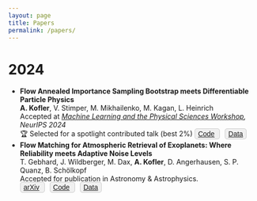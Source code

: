 ```yaml
---
layout: page
title: Papers
permalink: /papers/
---
```



# 2024
* **Flow Annealed Importance Sampling Bootstrap meets Differentiable Particle Physics** <br>
    **A. Kofler**, V. Stimper, M. Mikhailenko, M. Kagan, L. Heinrich <br>
    Accepted at _[Machine Learning and the Physical Sciences Workshop](https://ml4physicalsciences.github.io/2024/index.html), NeurIPS 2024_ <br>
    🏆 Selected for a spotlight contributed talk (best 2%)
  <span style="border:1px solid #ccc; padding:2px 6px; border-radius:5px; margin-right: 10px; background-color:#f0f0f0; color:#333; font-family:sans-serif;">
    [Code](https://github.com/annalena-k/FAB-meets-diffME)
  </span>
  <span style="border:1px solid #ccc; padding:2px 6px; border-radius:5px; margin-right: 10px; background-color:#f0f0f0; color:#333; font-family:sans-serif;">
    [Data](https://doi.org/10.17617/3.UZ786R)
  </span>
* **Flow Matching for Atmospheric Retrieval of Exoplanets: Where Reliability meets Adaptive Noise Levels** <br>
  T. Gebhard, J. Wildberger, M. Dax, **A. Kofler**, D. Angerhausen, S. P. Quanz, B. Schölkopf <br>
  Accepted for publication in Astronomy & Astrophysics. <br>
  <span style="border:1px solid #ccc; padding:2px 6px; border-radius:5px; margin-right: 10px; background-color:#f0f0f0; color:#333; font-family:sans-serif;">
    [arXiv](https://arxiv.org/abs/2410.21477)
  </span>
  <span style="border:1px solid #ccc; padding:2px 6px; border-radius:5px; margin-right: 10px; background-color:#f0f0f0; color:#333; font-family:sans-serif;">
    [Code](https://github.com/timothygebhard/fm4ar)
  </span>
  <span style="border:1px solid #ccc; padding:2px 6px; border-radius:5px; margin-right: 10px; background-color:#f0f0f0; color:#333; font-family:sans-serif;">
    [Data](https://edmond.mpg.de/dataset.xhtml?persistentId=doi:10.17617/3.LYSSVN)
  </span>



